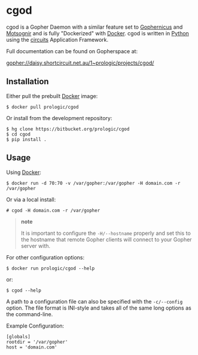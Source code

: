 cgod
====

cgod is a Gopher Daemon with a similar feature set to [Gophernicus](gopher://gophernicus.org/) and [Motsognir](gopher://gopher.viste-family.net/1/projects/motsognir/) and is fully "Dockerized" with [Docker](https://docker.com/). cgod is written in [Python](http://python.org/) using the [circuits](http://circuitsframework.com/) Application Framework.

Full documentation can be found on Gopherspace at:

<gopher://daisy.shortcircuit.net.au/1~prologic/projects/cgod/>

Installation
------------

Either pull the prebuilt [Docker](https://docker.com/) image:

    $ docker pull prologic/cgod

Or install from the development repository:

    $ hg clone https://bitbucket.org/prologic/cgod
    $ cd cgod
    $ pip install .

Usage
-----

Using [Docker](https://docker.com/):

    $ docker run -d 70:70 -v /var/gopher:/var/gopher -H domain.com -r /var/gopher

Or via a local install:

    # cgod -H domain.com -r /var/gopher

> **note**
>
> It is important to configure the `-H/--hostname` properly and set this to  
> the hostname that remote Gopher clients will connect to your Gopher server with.
>
For other configuration options:

    $ docker run prologic/cgod --help

or:

    $ cgod --help

A path to a configuration file can also be specified with the `-c/--config` option. The file format is INI-style and takes all of the same long options as the command-line.

Example Configuration:

    [globals]
    rootdir = '/var/gopher'
    host = 'domain.com'
